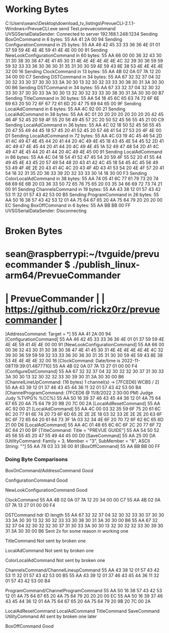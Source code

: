 # Working Bytes
C:\Users\seanc\Desktop\download_tv_listings\PrevueCLI-2.1.1-Windows>PrevueCLI.exe send Test.prevuecommand
UVSGSerialDataSender: Connected to server 192.168.1.248:1234
Sending BoxOnCommand in 6 bytes: 55 AA 41 2A 00 94
Sending ConfigurationCommand in 25 bytes: 55 AA 46 42 45 33 33 36 36 4E 01 01 37 59 59 4E 4E 4E 59 41 4E 4E 00 00 91
Sending NewLookConfigurationCommand in 60 bytes: 55 AA 66 00 00 36 32 43 30 31 30 38 30 38 47 4E 41 45 30 31 4E 4E 4E 4E 4E 4E 4C 32 39 30 36 59 59 59 32 33 33 36 30 36 30 31 35 31 30 30 59 4E 59 43 8E 38 53 4E 4E 4E 4E 32 00 16
Sending ClockCommand in 13 bytes: 55 AA 4B 02 0A 07 7A 12 20 34 00 00 C7
Sending DSTCommand in 34 bytes: 55 AA 67 32 32 37 04 32 30 32 33 30 37 30 30 33 3A 30 30 13 32 30 32 33 33 30 38 30 31 3A 30 30 00 B6
Sending DSTCommand in 34 bytes: 55 AA 67 33 32 37 04 32 30 32 33 30 37 30 30 33 3A 30 30 13 32 30 32 33 33 30 38 30 31 3A 30 30 00 B7
Sending TitleCommand in 30 bytes: 55 AA 54 18 45 6C 65 63 74 72 6F 6E 69 63 20 50 72 6F 67 72 61 6D 20 47 75 69 64 65 00 9F
Sending LocalAdCommand in 6 bytes: 55 AA 4C 92 00 21
Sending LocalAdCommand in 38 bytes: 55 AA 4C 01 20 20 20 20 20 20 20 20 42 45 46 4F 52 45 20 59 4F 55 20 56 49 45 57 2C 20 50 52 45 56 55 45 21 00 C9
Sending LocalAdCommand in 36 bytes: 55 AA 4C 02 18 50 52 45 56 55 45 20 47 55 49 44 45 18 57 45 20 41 52 45 20 57 48 41 54 27 53 20 4F 4E 00 D1
Sending LocalAdCommand in 72 bytes: 55 AA 4C 03 19 4C 45 46 54 2D 41 4C 49 47 4E 45 44 20 41 44 20 4C 49 4E 45 18 43 45 4E 54 45 52 2D 41 4C 49 47 4E 45 44 20 41 44 20 4C 49 4E 45 1A 52 49 47 48 54 2D 41 4C 49 47 4E 45 44 20 41 44 20 4C 49 4E 45 00 91
Sending LocalAdCommand in 86 bytes: 55 AA 4C 04 18 54 41 52 47 45 54 20 59 4F 55 52 20 41 55 44 49 45 4E 43 45 20 57 49 54 48 20 43 41 42 4C 45 18 54 45 4C 45 56 49 53 49 4F 4E 2E 20 43 41 4C 4C 20 43 4F 4D 43 41 53 54 20 4E 4F 57 20 41 54 18 32 31 35 2D 36 33 39 2D 32 33 33 30 14 18 30 00 F3
Sending ColorLocalAdCommand in 38 bytes: 55 AA 74 05 41 6C 77 61 79 73 20 74 68 69 6E 6B 20 03 36 33 50 72 65 76 75 65 20 03 35 34 66 69 72 73 74 21 00 91
Sending ChannelsCommand in 19 bytes: 55 AA 43 38 12 01 57 43 42 53 11 32 01 57 43 42 53 00 B5
Sending ProgramCommand in 26 bytes: 55 AA 50 16 38 57 43 42 53 12 01 4A 75 64 67 65 20 4A 75 64 79 20 20 20 00 EC
Sending BoxOffCommand in 6 bytes: 55 AA BB BB 00 FF
UVSGSerialDataSender: Disconnecting

# Broken Bytes
sean@raspberrypi:~/tvguide/prevuecommander $ ./publish_linux-arm64/PrevueCommander 
===============================================
| PrevueCommander                             |
| https://github.com/rickz0rz/prevuecommander |
===============================================

[AddressCommand: Target = *] 55 AA 41 2A 00 94
[ConfigurationCommand] 55 AA 46 42 45 33 33 36 36 4E 01 01 37 59 59 4E 4E 4E 59 41 4E 4E 00 00 91
[NewLookConfigurationCommand] 55 AA 66 00 00 36 32 43 30 31 30 38 30 38 47 4E 41 45 30 31 4E 4E 4E 4E 4E 4E 4C 32 39 30 36 59 59 59 32 33 33 36 30 36 30 31 35 31 30 30 59 4E 59 43 8E 38 53 4E 4E 4E 4E 32 00 16
[ClockCommand: Date/time is 2022-11-08T19:39:01.4877710] 55 AA 4B 02 0A 07 7A 13 27 01 00 00 F4
[ConfigureDstCommand] 55 AA 67 32 32 37 04 32 30 32 32 30 37 31 30 33 3A 30 30 13 32 30 32 32 33 30 39 30 31 3A 30 30 00 B6
[ChannelLineUpCommand: (16 bytes) 1 channel(s) -> [7FCED6] WCBS / 2] 55 AA 43 39 12 01 37 46 43 45 44 36 11 32 01 57 43 42 53 00 B4
[ChannelProgramCommand: (7FCED6 @ 11/8/2022 2:30:00 PM) Judge Judy %TVPG% %CC%] 55 AA 50 16 39 37 46 43 45 44 36 12 01 4A 75 64 67 65 20 4A 75 64 79 20 9B 20 7C 00 2A
[LocalAdResetCommand] 55 AA 4C 92 00 21
[LocalAdCommand] 55 AA 4C 00 03 32 35 59 6F 75 20 61 6C 6C 20 77 61 6E 74 20 73 6F 6D 65 2E 2E 2E 18 03 32 33 2E 2E 2E 20 63 6F 6C 6F 72 65 64 20 61 64 73 3F 1A 03 32 34 4E 6F 20 70 72 6F 62 6C 65 6D 21 00 D6
[LocalAdCommand] 55 AA 4C 01 48 65 6C 6C 6F 2C 20 77 6F 72 6C 64 21 00 BF
[TitleCommand: Title = "PREVUE GUIDE"] 55 AA 54 50 52 45 56 55 45 20 47 55 49 44 45 00 D0
[SaveCommand] 55 AA 25 00 DA
[UtilityCommand: Family = 3, Member = "3", SubMember = "6", ASCII String: ""] 55 AA 78 03 33 36 00 81
[BoxOffCommand] 55 AA BB BB 00 FF




### Doing Byte Comparisons
BoxOnCommand/AddressCommand Good

ConfigurationCommand Good

NewLookConfigurationCommand Good

ClockCommand
55 AA 4B 02 0A 07 7A 12 20 34 00 00 C7
55 AA 4B 02 0A 07 7A 13 27 01 00 00 F4

DSTCommand
hdr     ID  length
55 AA   67  32     32 37 04 32 30 32 33 30 37 30 30 33 3A 30 30 13 32 30 32 33 33 30 38 30 31 3A 30 30 00 B6
55 AA   67  32     32 37 04 32 30 32 32 30 37 31 30 33 3A 30 30 13 32 30 32 32 33 30 39 30 31 3A 30 30 00 B6
Sent 2x for some reason in working one

TitleCommand
Not sent by broken one

LocalAdCommand
Not sent by broken one

ColorLocalAdCommand
Not sent by broken one

ChannelsCommand/ChannelLineupCommand
55 AA 43 38 12 01 57 43 42 53 11 32 01 57 43 42 53 00 B5
55 AA 43 39 12 01 37 46 43 45 44 36 11 32 01 57 43 42 53 00 B4


ProgramCommand/ChannelProgramCommand
55 AA 50 16 38 57 43 42 53 12 01 4A 75 64 67 65 20 4A 75 64 79 20 20 20 00 EC
55 AA 50 16 39 37 46 43 45 44 36 12 01 4A 75 64 67 65 20 4A 75 64 79 20 9B 20 7C 00 2A

LocalAdResetCommand
LocalAdCommand
TitleCommand
SaveCommand
UtilityCommand
All sent by broken one later

BoxOffCommand Good
